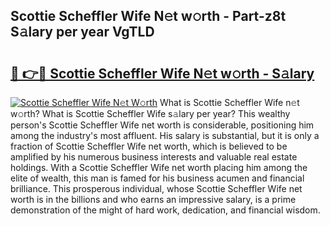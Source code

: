 ## Scottie Scheffler Wife N𝚎t w𝚘rth - Part-z8t S𝚊lary per year VgTLD

# <h2><a href="http://gc2b42.nevu.top/?p=Scottie+Scheffler+Wife">🔗 👉🔴 Scottie Scheffler Wife N𝚎t w𝚘rth - S𝚊lary</a></h2>

[![Scottie Scheffler Wife N𝚎t W𝚘rth](https://i.imgur.com/Oavwk0R.jpeg)](http://gc2b42.nevu.top/?p=Scottie+Scheffler+Wife)
What is Scottie Scheffler Wife n𝚎t w𝚘rth? What is Scottie Scheffler Wife s𝚊lary per year?
This wealthy person's Scottie Scheffler Wife net worth is considerable, positioning him among the industry's most affluent. His salary is substantial, but it is only a fraction of Scottie Scheffler Wife net worth, which is believed to be amplified by his numerous business interests and valuable real estate holdings. With a Scottie Scheffler Wife net worth placing him among the elite of wealth, this man is famed for his business acumen and financial brilliance. This prosperous individual, whose Scottie Scheffler Wife net worth is in the billions and who earns an impressive salary, is a prime demonstration of the might of hard work, dedication, and financial wisdom.
